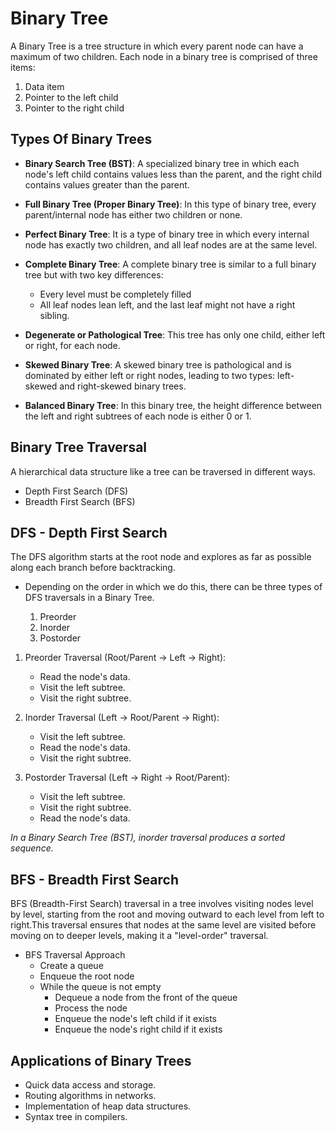 # Binary Tree
A Binary Tree is a tree structure in which every parent node can have a maximum of two children. Each node in a binary tree is comprised of three items:

1. Data item
2. Pointer to the left child
3. Pointer to the right child

## Types Of Binary Trees
- **Binary Search Tree (BST)**: A specialized binary tree in which each node's left child contains values less than the parent, and the right child contains values greater than the parent.

- **Full Binary Tree (Proper Binary Tree)**: In this type of binary tree, every parent/internal node has either two children or none.

- **Perfect Binary Tree**: It is a type of binary tree in which every internal node has exactly two children, and all leaf nodes are at the same level.

- **Complete Binary Tree**: A complete binary tree is similar to a full binary tree but with two key differences:
    - Every level must be completely filled
    - All leaf nodes lean left, and the last leaf might not have a right sibling.

- **Degenerate or Pathological Tree**: This tree has only one child, either left or right, for each node.

- **Skewed Binary Tree**: A skewed binary tree is pathological and is dominated by either left or right nodes, leading to two types: left-skewed and right-skewed binary trees.

- **Balanced Binary Tree**: In this binary tree, the height difference between the left and right subtrees of each node is either 0 or 1.


## Binary Tree Traversal
A hierarchical data structure like a tree can be traversed in different ways.
- Depth First Search (DFS)
- Breadth First Search (BFS)


## DFS - Depth First Search
The DFS algorithm starts at the root node and explores as far as possible along each branch before backtracking.

* Depending on the order in which we do this, there can be three types of DFS traversals in a Binary Tree.

    1. Preorder
    2. Inorder
    3. Postorder

1. Preorder Traversal (Root/Parent -> Left -> Right):
    - Read the node's data.
    - Visit the left subtree.
    - Visit the right subtree.

2. Inorder Traversal (Left -> Root/Parent -> Right):
    - Visit the left subtree.
    - Read the node's data.
    - Visit the right subtree.
    
3. Postorder Traversal (Left -> Right -> Root/Parent):
    - Visit the left subtree.
    - Visit the right subtree.
    - Read the node's data.

*In a Binary Search Tree (BST), inorder traversal produces a sorted sequence.*


## BFS - Breadth First Search
BFS (Breadth-First Search) traversal in a tree involves visiting nodes level by level, starting from the root and moving outward to each level from left to right.This traversal ensures that nodes at the same level are visited before moving on to deeper levels, making it a "level-order" traversal.
    
* BFS Traversal Approach
    - Create a queue
    - Enqueue the root node
    - While the queue is not empty
        - Dequeue a node from the front of the queue
        - Process the node
        - Enqueue the node's left child if it exists
        - Enqueue the node's right child if it exists
 

 ## Applications of Binary Trees

- Quick data access and storage.
- Routing algorithms in networks.
- Implementation of heap data structures.
- Syntax tree in compilers.
